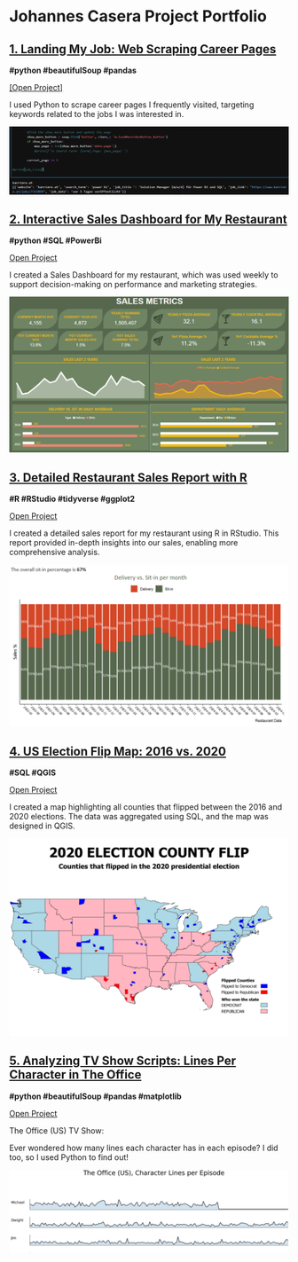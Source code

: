 # Johannes Casera Project Portfolio

## [1. Landing My Job: Web Scraping Career Pages](job.page.md)
**#python #beautifulSoup #pandas**

<u>[[Open Project](job.page.md)]</u>

I used Python to scrape career pages I frequently visited, targeting keywords related to the jobs I was interested in.


![jobpages](screenshots/jobpages.PNG)


## [2. Interactive Sales Dashboard for My Restaurant](powerbi.page.md)
**#python #SQL #PowerBi**

<u>[Open Project](powerbi.page.md)</u>

I created a Sales Dashboard for my restaurant, which was used weekly to support decision-making on performance and marketing strategies.

![lagambapreview](screenshots/powerbi1.PNG)

## [3. Detailed Restaurant Sales Report with R](lagambaR.page.md)
**#R #RStudio #tidyverse #ggplot2**

<u>[Open Project](lagambaR.page.md)</u>

I created a detailed sales report for my restaurant using R in RStudio. This report provided in-depth insights into our sales, enabling more comprehensive analysis.

![gambaR](screenshots/ggplot.portfolio.PNG)

## [4. US Election Flip Map: 2016 vs. 2020](election.page.md)
**#SQL #QGIS**

<u>[Open Project](election.page.md)</u>

I created a map highlighting all counties that flipped between the 2016 and 2020 elections. The data was aggregated using SQL, and the map was designed in QGIS.

![election](screenshots/flip_map1.png)


## [5. Analyzing TV Show Scripts: Lines Per Character in The Office](theoffice.page.md)
**#python #beautifulSoup #pandas #matplotlib**

<u>[Open Project](theoffice.page.md)</u>

The Office (US) TV Show:

Ever wondered how many lines each character has in each episode? I did too, so I used Python to find out!

![theofficepreview](screenshots/thumbnail.theoffice.PNG)
